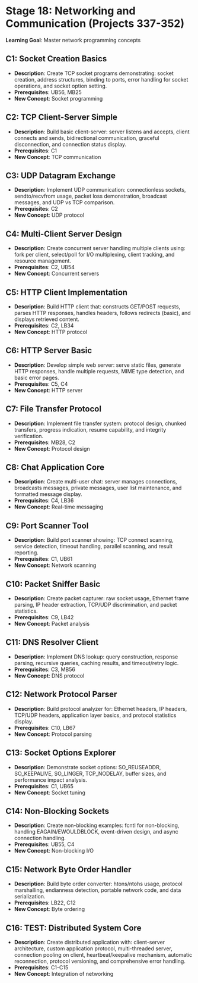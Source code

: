 # Stage 18: Networking and Communication (Projects 337-352)

**Learning Goal**: Master network programming concepts

## C1: **Socket Creation Basics**

- **Description**: Create TCP socket programs demonstrating: socket creation, address structures, binding to ports, error handling for socket operations, and socket option setting.
- **Prerequisites**: UB56, MB25
- **New Concept**: Socket programming

## C2: **TCP Client-Server Simple**

- **Description**: Build basic client-server: server listens and accepts, client connects and sends, bidirectional communication, graceful disconnection, and connection status display.
- **Prerequisites**: C1
- **New Concept**: TCP communication

## C3: **UDP Datagram Exchange**

- **Description**: Implement UDP communication: connectionless sockets, sendto/recvfrom usage, packet loss demonstration, broadcast messages, and UDP vs TCP comparison.
- **Prerequisites**: C2
- **New Concept**: UDP protocol

## C4: **Multi-Client Server Design**

- **Description**: Create concurrent server handling multiple clients using: fork per client, select/poll for I/O multiplexing, client tracking, and resource management.
- **Prerequisites**: C2, UB54
- **New Concept**: Concurrent servers

## C5: **HTTP Client Implementation**

- **Description**: Build HTTP client that: constructs GET/POST requests, parses HTTP responses, handles headers, follows redirects (basic), and displays retrieved content.
- **Prerequisites**: C2, LB34
- **New Concept**: HTTP protocol

## C6: **HTTP Server Basic**

- **Description**: Develop simple web server: serve static files, generate HTTP responses, handle multiple requests, MIME type detection, and basic error pages.
- **Prerequisites**: C5, C4
- **New Concept**: HTTP server

## C7: **File Transfer Protocol**

- **Description**: Implement file transfer system: protocol design, chunked transfers, progress indication, resume capability, and integrity verification.
- **Prerequisites**: MB28, C2
- **New Concept**: Protocol design

## C8: **Chat Application Core**

- **Description**: Create multi-user chat: server manages connections, broadcasts messages, private messages, user list maintenance, and formatted message display.
- **Prerequisites**: C4, LB36
- **New Concept**: Real-time messaging

## C9: **Port Scanner Tool**

- **Description**: Build port scanner showing: TCP connect scanning, service detection, timeout handling, parallel scanning, and result reporting.
- **Prerequisites**: C1, UB61
- **New Concept**: Network scanning

## C10: **Packet Sniffer Basic**

- **Description**: Create packet capturer: raw socket usage, Ethernet frame parsing, IP header extraction, TCP/UDP discrimination, and packet statistics.
- **Prerequisites**: C9, LB42
- **New Concept**: Packet analysis

## C11: **DNS Resolver Client**

- **Description**: Implement DNS lookup: query construction, response parsing, recursive queries, caching results, and timeout/retry logic.
- **Prerequisites**: C3, MB56
- **New Concept**: DNS protocol

## C12: **Network Protocol Parser**

- **Description**: Build protocol analyzer for: Ethernet headers, IP headers, TCP/UDP headers, application layer basics, and protocol statistics display.
- **Prerequisites**: C10, LB67
- **New Concept**: Protocol parsing

## C13: **Socket Options Explorer**

- **Description**: Demonstrate socket options: SO_REUSEADDR, SO_KEEPALIVE, SO_LINGER, TCP_NODELAY, buffer sizes, and performance impact analysis.
- **Prerequisites**: C1, UB65
- **New Concept**: Socket tuning

## C14: **Non-Blocking Sockets**

- **Description**: Create non-blocking examples: fcntl for non-blocking, handling EAGAIN/EWOULDBLOCK, event-driven design, and async connection handling.
- **Prerequisites**: UB55, C4
- **New Concept**: Non-blocking I/O

## C15: **Network Byte Order Handler**

- **Description**: Build byte order converter: htons/ntohs usage, protocol marshalling, endianness detection, portable network code, and data serialization.
- **Prerequisites**: LB22, C12
- **New Concept**: Byte ordering

## C16: **TEST: Distributed System Core**

- **Description**: Create distributed application with: client-server architecture, custom application protocol, multi-threaded server, connection pooling on client, heartbeat/keepalive mechanism, automatic reconnection, protocol versioning, and comprehensive error handling.
- **Prerequisites**: C1-C15
- **New Concept**: Integration of networking
